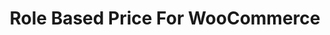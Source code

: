 ---
title: Role Based Price For WooCommerce
redirect_from:
    - /woocommerce-role-based-price/
redirect_to: https://wordpress.org/plugins/woocommerce-role-based-price
---